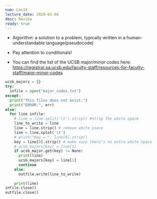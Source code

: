 ```yaml
---
num: Lec19
lecture_date: 2020-03-09
desc: Review
ready: true
---
```

* Algorithm: a solution to a problem, typically written in a human-understandable language(pseudocode)

* Pay attention to conditionals!

* You can find the list of the UCSB major/minor codes here: <https://registrar.sa.ucsb.edu/faculty-staff/resources-for-faculty-staff/major-minor-codes>

```python
ucsb_majors = {}
try:
  infile = open("major_codes.txt")
except:
  print("This files does not exist.")
  print("ERROR:", err)
else:
  for line infile:
    # line = line.split('\t').strip() #strip the white space
    line_to_write = line
    line = line.strip() # remove white psace
    line = line.splot('\t')
    # print("Key = ", line[0].strip()
    key = line[0].strip() # make sure there's no extra white space
    # ucsb_majors[key] = line[1]
    if ucsb_major.get(key) != None:
      print(line)
      ucsb_majors[key] = line[1]
      continue
    else:
      outfile.write(line_to_write)
    
    print(line)
infile.close()
outfile.close()
```
